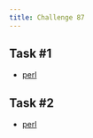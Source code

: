 ```yaml
---
title: Challenge 87
---
```



## Task #1

- [perl](https://github.com/manwar/perlweeklychallenge-club/blob/master/challenge-087/alexander-pankoff/perl/ch-1.pl)

## Task #2

- [perl](https://github.com/manwar/perlweeklychallenge-club/blob/master/challenge-087/alexander-pankoff/perl/ch-2.pl)
